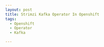 ```yaml
---
layout: post
title: Strimzi Kafka Operator In Openshift
tags:
  - Openshift
  - Operator
  - Kafka

---
```

